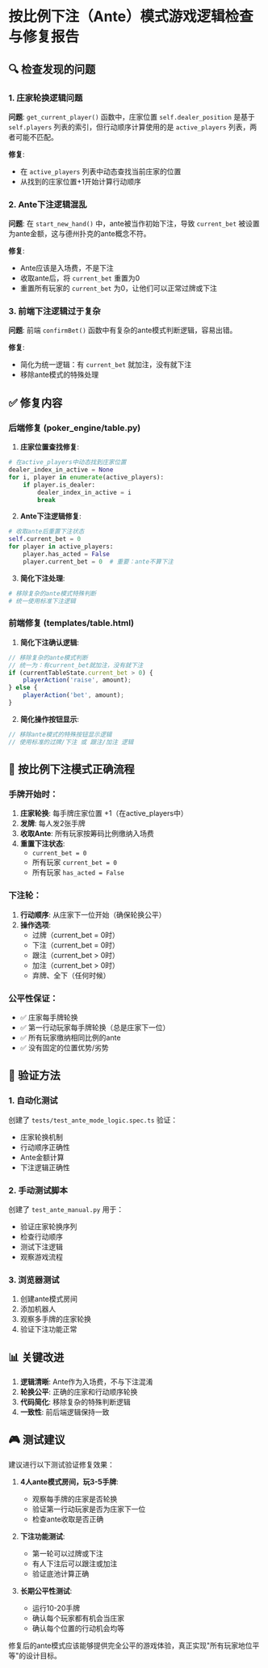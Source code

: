 # 按比例下注（Ante）模式游戏逻辑检查与修复报告

## 🔍 检查发现的问题

### 1. 庄家轮换逻辑问题
**问题**: `get_current_player()` 函数中，庄家位置 `self.dealer_position` 是基于 `self.players` 列表的索引，但行动顺序计算使用的是 `active_players` 列表，两者可能不匹配。

**修复**: 
- 在 `active_players` 列表中动态查找当前庄家的位置
- 从找到的庄家位置+1开始计算行动顺序

### 2. Ante下注逻辑混乱
**问题**: 在 `start_new_hand()` 中，ante被当作初始下注，导致 `current_bet` 被设置为ante金额，这与德州扑克的ante概念不符。

**修复**:
- Ante应该是入场费，不是下注
- 收取ante后，将 `current_bet` 重置为0
- 重置所有玩家的 `current_bet` 为0，让他们可以正常过牌或下注

### 3. 前端下注逻辑过于复杂
**问题**: 前端 `confirmBet()` 函数中有复杂的ante模式判断逻辑，容易出错。

**修复**:
- 简化为统一逻辑：有 `current_bet` 就加注，没有就下注
- 移除ante模式的特殊处理

## ✅ 修复内容

### 后端修复 (poker_engine/table.py)

1. **庄家位置查找修复**:
```python
# 在active_players中动态找到庄家位置
dealer_index_in_active = None
for i, player in enumerate(active_players):
    if player.is_dealer:
        dealer_index_in_active = i
        break
```

2. **Ante下注逻辑修复**:
```python
# 收取ante后重置下注状态
self.current_bet = 0
for player in active_players:
    player.has_acted = False
    player.current_bet = 0  # 重要：ante不算下注
```

3. **简化下注处理**:
```python
# 移除复杂的ante模式特殊判断
# 统一使用标准下注逻辑
```

### 前端修复 (templates/table.html)

1. **简化下注确认逻辑**:
```javascript
// 移除复杂的ante模式判断
// 统一为：有current_bet就加注，没有就下注
if (currentTableState.current_bet > 0) {
    playerAction('raise', amount);
} else {
    playerAction('bet', amount);
}
```

2. **简化操作按钮显示**:
```javascript
// 移除ante模式的特殊按钮显示逻辑
// 使用标准的过牌/下注 或 跟注/加注 逻辑
```

## 🎯 按比例下注模式正确流程

### 手牌开始时：
1. **庄家轮换**: 每手牌庄家位置 +1（在active_players中）
2. **发牌**: 每人发2张手牌
3. **收取Ante**: 所有玩家按筹码比例缴纳入场费
4. **重置下注状态**: 
   - `current_bet = 0`
   - 所有玩家 `current_bet = 0`
   - 所有玩家 `has_acted = False`

### 下注轮：
1. **行动顺序**: 从庄家下一位开始（确保轮换公平）
2. **操作选项**: 
   - 过牌（current_bet = 0时）
   - 下注（current_bet = 0时）
   - 跟注（current_bet > 0时）
   - 加注（current_bet > 0时）
   - 弃牌、全下（任何时候）

### 公平性保证：
- ✅ 庄家每手牌轮换
- ✅ 第一行动玩家每手牌轮换（总是庄家下一位）
- ✅ 所有玩家缴纳相同比例的ante
- ✅ 没有固定的位置优势/劣势

## 🧪 验证方法

### 1. 自动化测试
创建了 `tests/test_ante_mode_logic.spec.ts` 验证：
- 庄家轮换机制
- 行动顺序正确性
- Ante金额计算
- 下注逻辑正确性

### 2. 手动测试脚本
创建了 `test_ante_manual.py` 用于：
- 验证庄家轮换序列
- 检查行动顺序
- 测试下注逻辑
- 观察游戏流程

### 3. 浏览器测试
1. 创建ante模式房间
2. 添加机器人
3. 观察多手牌的庄家轮换
4. 验证下注功能正常

## 📊 关键改进

1. **逻辑清晰**: Ante作为入场费，不与下注混淆
2. **轮换公平**: 正确的庄家和行动顺序轮换
3. **代码简化**: 移除复杂的特殊判断逻辑
4. **一致性**: 前后端逻辑保持一致

## 🎮 测试建议

建议进行以下测试验证修复效果：

1. **4人ante模式房间，玩3-5手牌**:
   - 观察每手牌的庄家是否轮换
   - 验证第一行动玩家是否为庄家下一位
   - 检查ante收取是否正确

2. **下注功能测试**:
   - 第一轮可以过牌或下注
   - 有人下注后可以跟注或加注
   - 验证底池计算正确

3. **长期公平性测试**:
   - 运行10-20手牌
   - 确认每个玩家都有机会当庄家
   - 确认每个位置的行动机会均等

修复后的ante模式应该能够提供完全公平的游戏体验，真正实现"所有玩家地位平等"的设计目标。 